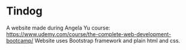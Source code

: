 # Tindog
A website made during Angela Yu course: https://www.udemy.com/course/the-complete-web-development-bootcamp/
Website uses Bootstrap framework and plain html and css.
